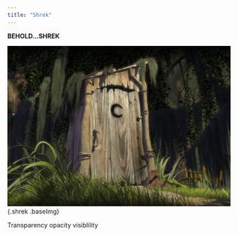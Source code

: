 ```yaml
---
title: "Shrek"
---
```


**BEHOLD...SHREK**

![](shrek_closed.png)
{.shrek .baseImg}

Transparency
opacity
visiblility